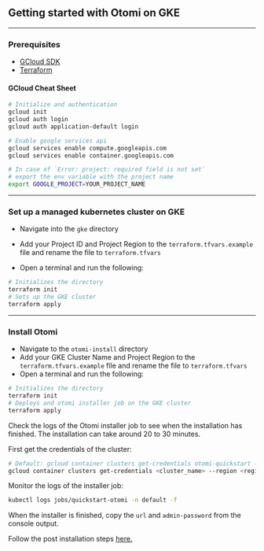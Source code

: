 ## Getting started with Otomi on GKE

---

### Prerequisites

- [GCloud SDK](https://cloud.google.com/sdk/docs/install)
- [Terraform](https://cloud.google.com/sdk/docs/install)

#### GCloud Cheat Sheet

```bash
# Initialize and authentication
gcloud init
gcloud auth login
gcloud auth application-default login

# Enable google services api
gcloud services enable compute.googleapis.com
gcloud services enable container.googleapis.com

# In case of `Error: project: required field is not set`
# export the env variable with the project name
export GOOGLE_PROJECT=YOUR_PROJECT_NAME
```

---

### Set up a managed kubernetes cluster on GKE

- Navigate into the `gke` directory
- Add your Project ID and Project Region to the `terraform.tfvars.example` file and rename the file to `terraform.tfvars`

- Open a terminal and run the following:

```bash
# Initializes the directory
terraform init
# Sets up the GKE cluster
terraform apply
```

---

### Install Otomi

- Navigate to the `otomi-install` directory
- Add your GKE Cluster Name and Project Region to the `terraform.tfvars.example` file and rename the file to `terraform.tfvars`
- Open a terminal and run the following:

```bash
# Initializes the directory
terraform init
# Deploys and otomi installer job on the GKE cluster
terraform apply
```

Check the logs of the Otomi installer job to see when the installation has finished. The installation can take around 20 to 30 minutes.

First get the credentials of the cluster:

```bash
# Default: gcloud container clusters get-credentials otomi-quickstart --region europe-west4
gcloud container clusters get-credentials <cluster_name> --region <region>
```

Monitor the logs of the installer job:

```bash
kubectl logs jobs/quickstart-otomi -n default -f
```

When the installer is finished, copy the `url` and `admin-password` from the console output.

Follow the post installation steps [here.](https://otomi.io/docs/installation/post-install)
